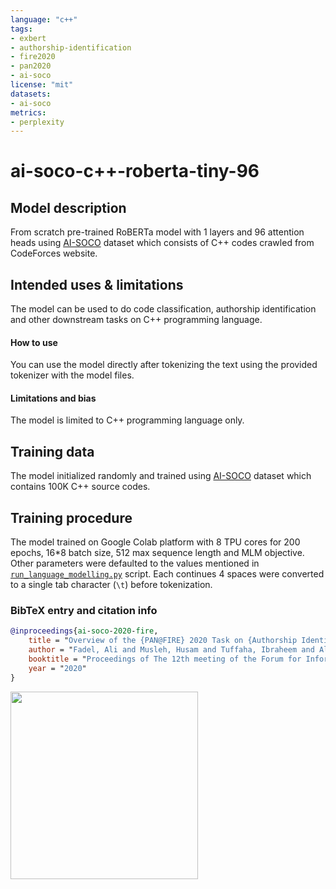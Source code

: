 ```yaml
---
language: "c++"
tags:
- exbert
- authorship-identification
- fire2020
- pan2020
- ai-soco
license: "mit"
datasets:
- ai-soco
metrics:
- perplexity
---
```


# ai-soco-c++-roberta-tiny-96

## Model description

From scratch pre-trained RoBERTa model with 1 layers and 96 attention heads using [AI-SOCO](https://sites.google.com/view/ai-soco-2020) dataset which consists of C++ codes crawled from CodeForces website.

## Intended uses & limitations

The model can be used to do code classification, authorship identification and other downstream tasks on C++ programming language.

#### How to use

You can use the model directly after tokenizing the text using the provided tokenizer with the model files.

#### Limitations and bias

The model is limited to C++ programming language only.

## Training data

The model initialized randomly and trained using [AI-SOCO](https://sites.google.com/view/ai-soco-2020) dataset which contains 100K C++ source codes.

## Training procedure

The model trained on Google Colab platform with 8 TPU cores for 200 epochs, 16\*8 batch size, 512 max sequence length and MLM objective. Other parameters were defaulted to the values mentioned in [`run_language_modelling.py`](https://github.com/huggingface/transformers/blob/master/examples/language-modeling/run_language_modeling.py) script. Each continues 4 spaces were converted to a single tab character (`\t`) before tokenization.

### BibTeX entry and citation info

```bibtex
@inproceedings{ai-soco-2020-fire,
    title = "Overview of the {PAN@FIRE} 2020 Task on {Authorship Identification of SOurce COde (AI-SOCO)}",
    author = "Fadel, Ali and Musleh, Husam and Tuffaha, Ibraheem and Al-Ayyoub, Mahmoud and Jararweh, Yaser and Benkhelifa, Elhadj and Rosso, Paolo",
    booktitle = "Proceedings of The 12th meeting of the Forum for Information Retrieval Evaluation (FIRE 2020)",
    year = "2020"
}
```

<a href="https://huggingface.co/exbert/?model=aliosm/ai-soco-c++-roberta-tiny-96">
	<img width="300px" src="https://cdn-media.huggingface.co/exbert/button.png">
</a>
